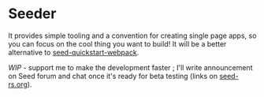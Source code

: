 # Seeder

It provides simple tooling and a convention for creating single page apps, so you can focus on the cool thing you want to build!
It will be a better alternative to [seed-quickstart-webpack](https://github.com/seed-rs/seed-quickstart-webpack).

*WIP* - support me to make the development faster ; I'll write announcement on Seed forum and chat once it's ready for beta testing (links on [seed-rs.org](https://seed-rs.org/)).
